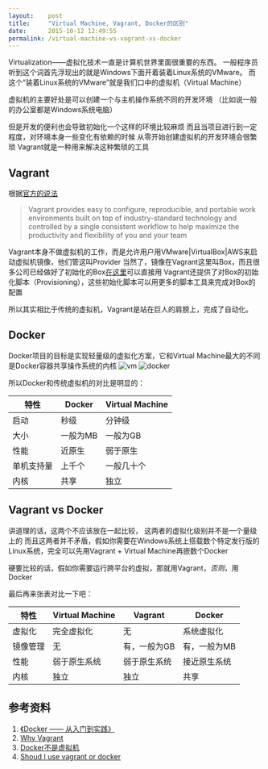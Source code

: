 ```yaml
---
layout:    post
title:     "Virtual Machine, Vagrant, Docker的区别"
date:      2015-10-12 12:49:55
permalink: /virtual-machine-vs-vagrant-vs-docker
---
```


Virtualization——虚拟化技术一直是计算机世界里面很重要的东西。
一般程序员听到这个词首先浮现出的就是Windows下面开着装着Linux系统的VMware。
而这个“装着Linux系统的VMware”就是我们口中的虚拟机（Virtual Machine）

<!--MORE-->

虚拟机的主要好处是可以创建一个与主机操作系统不同的开发环境
（比如说一般的办公室都是Windows系统电脑）

但是开发的便利也会导致初始化一个这样的环境比较麻烦
而且当项目进行到一定程度，对环境本身一些变化有依赖的时候
从零开始创建虚拟机的开发环境会很繁琐
Vagrant就是一种用来解决这种繁琐的工具


## Vagrant
根据[官方的说法][why-vagrant]

> Vagrant provides easy to configure, reproducible, and portable work environments built on top of industry-standard technology and controlled by a single consistent workflow to help maximize the productivity and flexibility of you and your team

Vagrant本身不做虚拟机的工作，而是允许用户用VMware|VirtualBox|AWS来启动虚拟机镜像，他们管这叫Provider
当然了，镜像在Vagrant这里叫Box，而且很多公司已经做好了初始化的Box[在这里][hashicorp-box]可以直接用
Vagrant还提供了对Box的初始化脚本（Provisioning），这些初始化脚本可以用更多的脚本工具来完成对Box的配置

所以其实相比于传统的虚拟机，Vagrant是站在巨人的肩膀上，完成了自动化。


## Docker
Docker项目的目标是实现轻量级的虚拟化方案，它和Virtual Machine最大的不同是Docker容器共享操作系统的内核
![vm][virtual-machine]
![docker][docker-engine]

所以Docker和传统虚拟机的对比是明显的：

| 特性       | Docker   | Virtual Machine   |
|------------|----------|-------------------|
| 启动       | 秒级     | 分钟级            |
| 大小       | 一般为MB | 一般为GB          |
| 性能       | 近原生   | 弱于原生          |
| 单机支持量 | 上千个   | 一般几十个        |
| 内核       | 共享     | 独立              |


## Vagrant vs Docker
讲道理的话，这两个不应该放在一起比较， 这两者的虚拟化级别并不是一个量级上的
而且这两者并不矛盾，假如你需要在Windows系统上搭载数个特定发行版的Linux系统，完全可以先用Vagrant + Virtual Machine再嵌数个Docker

硬要比较的话，假如你需要运行跨平台的虚拟，那就用Vagrant，*否则*，用Docker

最后再来张表对比一下吧：

| 特性     | Virtual Machine | Vagrant      | Docker       |
|----------|-----------------|--------------|--------------|
| 虚拟化   | 完全虚拟化      | 无           | 系统虚拟化   |
| 镜像管理 | 无              | 有，一般为GB | 有，一般为MB |
| 性能     | 弱于原生系统    | 弱于原生系统 | 接近原生系统 |
| 内核     | 独立            | 独立         | 共享         |


## 参考资料
1. [《Docker —— 从入门到实践》][docker-the-book]
2. [Why Vagrant][why-vagrant]
3. [Docker不是虚拟机][docker-by-shell909090]
4. [Shoud I use vagrant or docker][so-vagrant-or-docker]

[why-vagrant]:             https://docs.vagrantup.com/v2/why-vagrant/index.html
[hashicorp-box]:           https://atlas.hashicorp.com/boxes/search
[virtual-machine]:         http://dockerpool.com/static/books/docker_practice/_images/virtualization.png
[docker-engine]:           http://dockerpool.com/static/books/docker_practice/_images/docker.png
[docker-the-book]:         http://dockerpool.com/static/books/docker_practice/index.html
[docker-by-shell909090]:   https://github.com/shell909090/slides/blob/master/md/docker.md
[so-vagrant-or-docker]:    http://stackoverflow.com/questions/16647069/should-i-use-vagrant-or-docker-io-for-creating-an-isolated-environment
